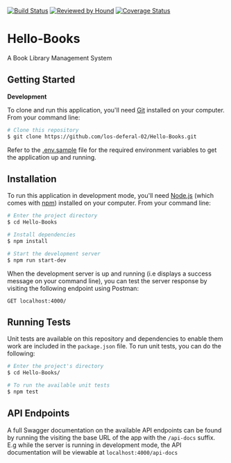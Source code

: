 [![Build Status](https://travis-ci.com/los-deferal-02/Hello-Books.svg?branch=develop)](https://travis-ci.com/los-deferal-02/Hello-Books)
[![Reviewed by Hound](https://img.shields.io/badge/Reviewed_by-Hound-8E64B0.svg)](https://houndci.com)
[![Coverage Status](https://coveralls.io/repos/github/los-deferal-02/Hello-Books/badge.svg?branch=develop)](https://coveralls.io/github/los-deferal-02/Hello-Books?branch=develop)

# Hello-Books

A Book Library Management System

## Getting Started

**Development**

To clone and run this application, you'll need [Git](https://git-scm.com) installed on your computer. From your command line:

```bash
# Clone this repository
$ git clone https://github.com/los-deferal-02/Hello-Books.git
```

Refer to the [.env.sample](.env.sample) file for the required environment variables to get the application up and running.

## Installation

To run this application in development mode, you'll need [Node.js](https://nodejs.org/en/download/) (which comes with [npm](http://npmjs.com)) installed on your computer. From your command line:

```bash
# Enter the project directory
$ cd Hello-Books

# Install dependencies
$ npm install

# Start the development server
$ npm run start-dev

```

When the development server is up and running (i.e displays a success message on your command line), you can test the server response by visiting the following endpoint using Postman:

`GET localhost:4000/`

## Running Tests

Unit tests are available on this repository and dependencies to enable them work are included in the `package.json` file. To run unit tests, you can do the following:

```bash
# Enter the project's directory
$ cd Hello-Books/

# To run the available unit tests
$ npm test
```

## API Endpoints

A full Swagger documentation on the available API endpoints can be found by running the visiting the base URL of the app with the `/api-docs` suffix. E.g while the server is running in development mode, the API documentation will be viewable at `localhost:4000/api-docs`
